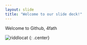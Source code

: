 ```yaml
---
layout: slide
title: "Welcome to our slide deck!"
---
```


Welcome to Github, 4fath

![riddlocat](https://octodex.github.com/images/riddlocat.png)
{: .center}
